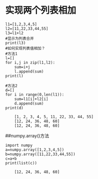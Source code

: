 实现两个列表相加
===

```
l1=[1,2,3,4,5]
l2=[11,22,33,44,55]
l3=l1+l2
#显示为列表合并
print(l3)
#如何实现列表值相加？
#方法1
l=[]
for i,j in zip(l1,l2):
    sum=i+j
    l.append(sum)
print(l)

#方法2
d=[]
for i in range(0,len(l1)):
    sum=l1[i]+l2[i]
    d.append(sum)
print(d)
```

        [1, 2, 3, 4, 5, 11, 22, 33, 44, 55]
        [12, 24, 36, 48, 60]
        [12, 24, 36, 48, 60]
        
  ##numpy.array()方法
  ```
  import numpy
a=numpy.array([1,2,3,4,5])
b=numpy.array([11,22,33,44,55])
c=a+b
print(list(c))
```

        [12, 24, 36, 48, 60]
